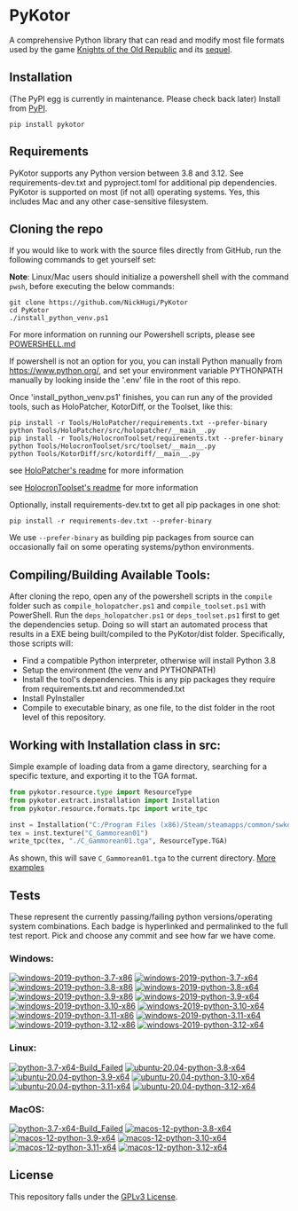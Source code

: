 
PyKotor
=======
A comprehensive Python library that can read and modify most file formats used by the game [Knights of the Old Republic](https://en.wikipedia.org/wiki/Star_Wars:_Knights_of_the_Old_Republic_(video_game)) and its [sequel](https://en.wikipedia.org/wiki/Star_Wars_Knights_of_the_Old_Republic_II:_The_Sith_Lords).

## Installation
(The PyPI egg is currently in maintenance. Please check back later) Install from [PyPI](https://pypi.org/project/PyKotor/).
```commandline
pip install pykotor
```

## Requirements
PyKotor supports any Python version between 3.8 and 3.12. See requirements-dev.txt and pyproject.toml for additional pip dependencies.
PyKotor is supported on most (if not all) operating systems. Yes, this includes Mac and any other case-sensitive filesystem.

## Cloning the repo
If you would like to work with the source files directly from GitHub, run the following commands to get yourself set:

**Note**: Linux/Mac users should initialize a powershell shell with the command `pwsh`, before executing the below commands:

```commandline
git clone https://github.com/NickHugi/PyKotor
cd PyKotor
./install_python_venv.ps1
```
For more information on running our Powershell scripts, please see [POWERSHELL.md](https://github.com/NickHugi/PyKotor/blob/master/POWERSHELL.md)

If powershell is not an option for you, you can install Python manually from https://www.python.org/, and set your environment variable PYTHONPATH manually by looking inside the '.env' file in the root of this repo.


Once 'install_python_venv.ps1' finishes, you can run any of the provided tools, such as HoloPatcher, KotorDiff, or the Toolset, like this:
```commandline
pip install -r Tools/HoloPatcher/requirements.txt --prefer-binary
python Tools/HoloPatcher/src/holopatcher/__main__.py
pip install -r Tools/HolocronToolset/requirements.txt --prefer-binary
python Tools/HolocronToolset/src/toolset/__main__.py
python Tools/KotorDiff/src/kotordiff/__main__.py
```

see [HoloPatcher's readme](https://github.com/NickHugi/PyKotor/tree/master/Tools/HoloPatcher#readme) for more information

see [HolocronToolset's readme](https://github.com/NickHugi/PyKotor/tree/master/Tools/HolocronToolset#readme) for more information

Optionally, install requirements-dev.txt to get all pip packages in one shot:
```commandline
pip install -r requirements-dev.txt --prefer-binary
```
We use `--prefer-binary` as building pip packages from source can occasionally fail on some operating systems/python environments.

## Compiling/Building Available Tools:
After cloning the repo, open any of the powershell scripts in the `compile` folder such as `compile_holopatcher.ps1` and `compile_toolset.ps1` with PowerShell. Run the `deps_holopatcher.ps1` or `deps_toolset.ps1` first to get the dependencies setup. Doing so will start an automated process that results in a EXE being built/compiled to the PyKotor/dist folder. Specifically, those scripts will:
- Find a compatible Python interpreter, otherwise will install Python 3.8
- Setup the environment (the venv and PYTHONPATH)
- Install the tool's dependencies. This is any pip packages they require from requirements.txt and recommended.txt
- Install PyInstaller
- Compile to executable binary, as one file, to the dist folder in the root level of this repository.


## Working with Installation class in src:
Simple example of loading data from a game directory, searching for a specific texture, and exporting it to the TGA format.
```python
from pykotor.resource.type import ResourceType
from pykotor.extract.installation import Installation
from pykotor.resource.formats.tpc import write_tpc

inst = Installation("C:/Program Files (x86)/Steam/steamapps/common/swkotor")
tex = inst.texture("C_Gammorean01")
write_tpc(tex, "./C_Gammorean01.tga", ResourceType.TGA)
```
As shown, this will save `C_Gammorean01.tga` to the current directory.
[More examples](https://github.com/NickHugi/PyKotor/blob/master/Libraries/PyKotor/docs/installation.md)

## Tests

These represent the currently passing/failing python versions/operating system combinations. Each badge is hyperlinked and permalinked to the full test report. Pick and choose any commit and see how far we have come.

### Windows:

<!-- WINDOWS-BADGES-START -->
[![windows-2019-python-3.7-x86](https://img.shields.io/badge/build-python--3.7--x86_Passing_0-brightgreen?style=plastic&logo=simple-icons&logoColor=%23FF5e34&label=1&labelColor=%23c71818&color=%232f991a)](https://htmlpreview.github.io/?https://github.com/NickHugi/PyKotor/blob/1f2a9da22ee3d2737f3f03898f8ff335f84a782b/tests/results/57463b527b82785dda3830603b29923f874aa870/pytest_report_windows-2019_python_3.7_x86/pytest_report.html)
[![windows-2019-python-3.7-x64](https://img.shields.io/badge/build-python--3.7--x64_Passing_0-brightgreen?style=plastic&logo=simple-icons&logoColor=%23FF5e34&label=1&labelColor=%23c71818&color=%232f991a)](https://htmlpreview.github.io/?https://github.com/NickHugi/PyKotor/blob/1f2a9da22ee3d2737f3f03898f8ff335f84a782b/tests/results/57463b527b82785dda3830603b29923f874aa870/pytest_report_windows-2019_python_3.7_x64/pytest_report.html)
[![windows-2019-python-3.8-x86](https://img.shields.io/badge/build-python--3.8--x86_Passing_663-brightgreen?style=plastic&logo=simple-icons&logoColor=%23FF5e34&label=21&labelColor=%23c71818&color=%232f991a)](https://htmlpreview.github.io/?https://github.com/NickHugi/PyKotor/blob/1f2a9da22ee3d2737f3f03898f8ff335f84a782b/tests/results/57463b527b82785dda3830603b29923f874aa870/pytest_report_windows-2019_python_3.8_x86/pytest_report.html)
[![windows-2019-python-3.8-x64](https://img.shields.io/badge/build-python--3.8--x64_Passing_663-brightgreen?style=plastic&logo=simple-icons&logoColor=%23FF5e34&label=21&labelColor=%23c71818&color=%232f991a)](https://htmlpreview.github.io/?https://github.com/NickHugi/PyKotor/blob/1f2a9da22ee3d2737f3f03898f8ff335f84a782b/tests/results/57463b527b82785dda3830603b29923f874aa870/pytest_report_windows-2019_python_3.8_x64/pytest_report.html)
[![windows-2019-python-3.9-x86](https://img.shields.io/badge/build-python--3.9--x86_Passing_663-brightgreen?style=plastic&logo=simple-icons&logoColor=%23FF5e34&label=21&labelColor=%23c71818&color=%232f991a)](https://htmlpreview.github.io/?https://github.com/NickHugi/PyKotor/blob/1f2a9da22ee3d2737f3f03898f8ff335f84a782b/tests/results/57463b527b82785dda3830603b29923f874aa870/pytest_report_windows-2019_python_3.9_x86/pytest_report.html)
[![windows-2019-python-3.9-x64](https://img.shields.io/badge/build-python--3.9--x64_Passing_663-brightgreen?style=plastic&logo=simple-icons&logoColor=%23FF5e34&label=21&labelColor=%23c71818&color=%232f991a)](https://htmlpreview.github.io/?https://github.com/NickHugi/PyKotor/blob/1f2a9da22ee3d2737f3f03898f8ff335f84a782b/tests/results/57463b527b82785dda3830603b29923f874aa870/pytest_report_windows-2019_python_3.9_x64/pytest_report.html)
[![windows-2019-python-3.10-x86](https://img.shields.io/badge/build-python--3.10--x86_Passing_663-brightgreen?style=plastic&logo=simple-icons&logoColor=%23FF5e34&label=21&labelColor=%23c71818&color=%232f991a)](https://htmlpreview.github.io/?https://github.com/NickHugi/PyKotor/blob/1f2a9da22ee3d2737f3f03898f8ff335f84a782b/tests/results/57463b527b82785dda3830603b29923f874aa870/pytest_report_windows-2019_python_3.10_x86/pytest_report.html)
[![windows-2019-python-3.10-x64](https://img.shields.io/badge/build-python--3.10--x64_Passing_663-brightgreen?style=plastic&logo=simple-icons&logoColor=%23FF5e34&label=21&labelColor=%23c71818&color=%232f991a)](https://htmlpreview.github.io/?https://github.com/NickHugi/PyKotor/blob/1f2a9da22ee3d2737f3f03898f8ff335f84a782b/tests/results/57463b527b82785dda3830603b29923f874aa870/pytest_report_windows-2019_python_3.10_x64/pytest_report.html)
[![windows-2019-python-3.11-x86](https://img.shields.io/badge/build-python--3.11--x86_Passing_663-brightgreen?style=plastic&logo=simple-icons&logoColor=%23FF5e34&label=21&labelColor=%23c71818&color=%232f991a)](https://htmlpreview.github.io/?https://github.com/NickHugi/PyKotor/blob/1f2a9da22ee3d2737f3f03898f8ff335f84a782b/tests/results/57463b527b82785dda3830603b29923f874aa870/pytest_report_windows-2019_python_3.11_x86/pytest_report.html)
[![windows-2019-python-3.11-x64](https://img.shields.io/badge/build-python--3.11--x64_Passing_663-brightgreen?style=plastic&logo=simple-icons&logoColor=%23FF5e34&label=21&labelColor=%23c71818&color=%232f991a)](https://htmlpreview.github.io/?https://github.com/NickHugi/PyKotor/blob/1f2a9da22ee3d2737f3f03898f8ff335f84a782b/tests/results/57463b527b82785dda3830603b29923f874aa870/pytest_report_windows-2019_python_3.11_x64/pytest_report.html)
[![windows-2019-python-3.12-x86](https://img.shields.io/badge/build-python--3.12--x86_Passing_663-brightgreen?style=plastic&logo=simple-icons&logoColor=%23FF5e34&label=21&labelColor=%23c71818&color=%232f991a)](https://htmlpreview.github.io/?https://github.com/NickHugi/PyKotor/blob/1f2a9da22ee3d2737f3f03898f8ff335f84a782b/tests/results/57463b527b82785dda3830603b29923f874aa870/pytest_report_windows-2019_python_3.12_x86/pytest_report.html)
[![windows-2019-python-3.12-x64](https://img.shields.io/badge/build-python--3.12--x64_Passing_663-brightgreen?style=plastic&logo=simple-icons&logoColor=%23FF5e34&label=21&labelColor=%23c71818&color=%232f991a)](https://htmlpreview.github.io/?https://github.com/NickHugi/PyKotor/blob/1f2a9da22ee3d2737f3f03898f8ff335f84a782b/tests/results/57463b527b82785dda3830603b29923f874aa870/pytest_report_windows-2019_python_3.12_x64/pytest_report.html)
<!-- WINDOWS-BADGES-END -->

### Linux:

<!-- LINUX-BADGES-START -->
[![python-3.7-x64-Build_Failed](https://img.shields.io/badge/python--3.7--x64_Build_Failed-lightgrey)](https://github.com/NickHugi/PyKotor/actions/runs/10242979701)
[![ubuntu-20.04-python-3.8-x64](https://img.shields.io/badge/build-python--3.8--x64_Passing_643-brightgreen?style=plastic&logo=simple-icons&logoColor=%23FF5e34&label=35&labelColor=%23c71818&color=%232f991a)](https://htmlpreview.github.io/?https://github.com/NickHugi/PyKotor/blob/1f2a9da22ee3d2737f3f03898f8ff335f84a782b/tests/results/57463b527b82785dda3830603b29923f874aa870/pytest_report_ubuntu-20.04_python_3.8_x64/pytest_report.html)
[![ubuntu-20.04-python-3.9-x64](https://img.shields.io/badge/build-python--3.9--x64_Passing_643-brightgreen?style=plastic&logo=simple-icons&logoColor=%23FF5e34&label=35&labelColor=%23c71818&color=%232f991a)](https://htmlpreview.github.io/?https://github.com/NickHugi/PyKotor/blob/1f2a9da22ee3d2737f3f03898f8ff335f84a782b/tests/results/57463b527b82785dda3830603b29923f874aa870/pytest_report_ubuntu-20.04_python_3.9_x64/pytest_report.html)
[![ubuntu-20.04-python-3.10-x64](https://img.shields.io/badge/build-python--3.10--x64_Passing_643-brightgreen?style=plastic&logo=simple-icons&logoColor=%23FF5e34&label=35&labelColor=%23c71818&color=%232f991a)](https://htmlpreview.github.io/?https://github.com/NickHugi/PyKotor/blob/1f2a9da22ee3d2737f3f03898f8ff335f84a782b/tests/results/57463b527b82785dda3830603b29923f874aa870/pytest_report_ubuntu-20.04_python_3.10_x64/pytest_report.html)
[![ubuntu-20.04-python-3.11-x64](https://img.shields.io/badge/build-python--3.11--x64_Passing_643-brightgreen?style=plastic&logo=simple-icons&logoColor=%23FF5e34&label=35&labelColor=%23c71818&color=%232f991a)](https://htmlpreview.github.io/?https://github.com/NickHugi/PyKotor/blob/1f2a9da22ee3d2737f3f03898f8ff335f84a782b/tests/results/57463b527b82785dda3830603b29923f874aa870/pytest_report_ubuntu-20.04_python_3.11_x64/pytest_report.html)
[![ubuntu-20.04-python-3.12-x64](https://img.shields.io/badge/build-python--3.12--x64_Passing_643-brightgreen?style=plastic&logo=simple-icons&logoColor=%23FF5e34&label=35&labelColor=%23c71818&color=%232f991a)](https://htmlpreview.github.io/?https://github.com/NickHugi/PyKotor/blob/1f2a9da22ee3d2737f3f03898f8ff335f84a782b/tests/results/57463b527b82785dda3830603b29923f874aa870/pytest_report_ubuntu-20.04_python_3.12_x64/pytest_report.html)
<!-- LINUX-BADGES-END -->

### MacOS:

<!-- MACOS-BADGES-START -->
[![python-3.7-x64-Build_Failed](https://img.shields.io/badge/python--3.7--x64_Build_Failed-lightgrey)](https://github.com/NickHugi/PyKotor/actions/runs/10242979701)
[![macos-12-python-3.8-x64](https://img.shields.io/badge/build-python--3.8--x64_Passing_657-brightgreen?style=plastic&logo=simple-icons&logoColor=%23FF5e34&label=27&labelColor=%23c71818&color=%232f991a)](https://htmlpreview.github.io/?https://github.com/NickHugi/PyKotor/blob/1f2a9da22ee3d2737f3f03898f8ff335f84a782b/tests/results/57463b527b82785dda3830603b29923f874aa870/pytest_report_macos-12_python_3.8_x64/pytest_report.html)
[![macos-12-python-3.9-x64](https://img.shields.io/badge/build-python--3.9--x64_Passing_657-brightgreen?style=plastic&logo=simple-icons&logoColor=%23FF5e34&label=27&labelColor=%23c71818&color=%232f991a)](https://htmlpreview.github.io/?https://github.com/NickHugi/PyKotor/blob/1f2a9da22ee3d2737f3f03898f8ff335f84a782b/tests/results/57463b527b82785dda3830603b29923f874aa870/pytest_report_macos-12_python_3.9_x64/pytest_report.html)
[![macos-12-python-3.10-x64](https://img.shields.io/badge/build-python--3.10--x64_Passing_657-brightgreen?style=plastic&logo=simple-icons&logoColor=%23FF5e34&label=27&labelColor=%23c71818&color=%232f991a)](https://htmlpreview.github.io/?https://github.com/NickHugi/PyKotor/blob/1f2a9da22ee3d2737f3f03898f8ff335f84a782b/tests/results/57463b527b82785dda3830603b29923f874aa870/pytest_report_macos-12_python_3.10_x64/pytest_report.html)
[![macos-12-python-3.11-x64](https://img.shields.io/badge/build-python--3.11--x64_Passing_657-brightgreen?style=plastic&logo=simple-icons&logoColor=%23FF5e34&label=27&labelColor=%23c71818&color=%232f991a)](https://htmlpreview.github.io/?https://github.com/NickHugi/PyKotor/blob/1f2a9da22ee3d2737f3f03898f8ff335f84a782b/tests/results/57463b527b82785dda3830603b29923f874aa870/pytest_report_macos-12_python_3.11_x64/pytest_report.html)
[![macos-12-python-3.12-x64](https://img.shields.io/badge/build-python--3.12--x64_Passing_657-brightgreen?style=plastic&logo=simple-icons&logoColor=%23FF5e34&label=27&labelColor=%23c71818&color=%232f991a)](https://htmlpreview.github.io/?https://github.com/NickHugi/PyKotor/blob/1f2a9da22ee3d2737f3f03898f8ff335f84a782b/tests/results/57463b527b82785dda3830603b29923f874aa870/pytest_report_macos-12_python_3.12_x64/pytest_report.html)
<!-- MACOS-BADGES-END -->

## License
This repository falls under the [GPLv3 License](https://github.com/NickHugi/PyKotor/blob/master/LICENSE).



























